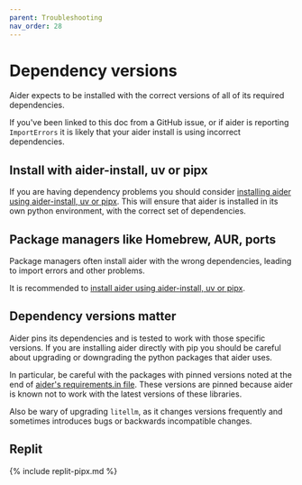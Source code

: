 ```yaml
---
parent: Troubleshooting
nav_order: 28
---
```


# Dependency versions

Aider expects to be installed with the
correct versions of all of its required dependencies.

If you've been linked to this doc from a GitHub issue, 
or if aider is reporting `ImportErrors`
it is likely that your
aider install is using incorrect dependencies.

## Install with aider-install, uv or pipx

If you are having dependency problems you should consider
[installing aider using aider-install, uv or pipx](/docs/install.html).
This will ensure that aider is installed in its own python environment,
with the correct set of dependencies.

## Package managers like Homebrew, AUR, ports

Package managers often install aider with the wrong dependencies, leading
to import errors and other problems.

It is recommended to
[install aider using aider-install, uv or pipx](/docs/install.html).


## Dependency versions matter

Aider pins its dependencies and is tested to work with those specific versions.
If you are installing aider directly with pip
you should be careful about upgrading or downgrading the python packages that
aider uses.

In particular, be careful with the packages with pinned versions 
noted at the end of
[aider's requirements.in file](https://github.com/Aider-AI/aider/blob/main/requirements/requirements.in).
These versions are pinned because aider is known not to work with the
latest versions of these libraries.

Also be wary of upgrading `litellm`, as it changes versions frequently
and sometimes introduces bugs or backwards incompatible changes.

## Replit

{% include replit-pipx.md %}
